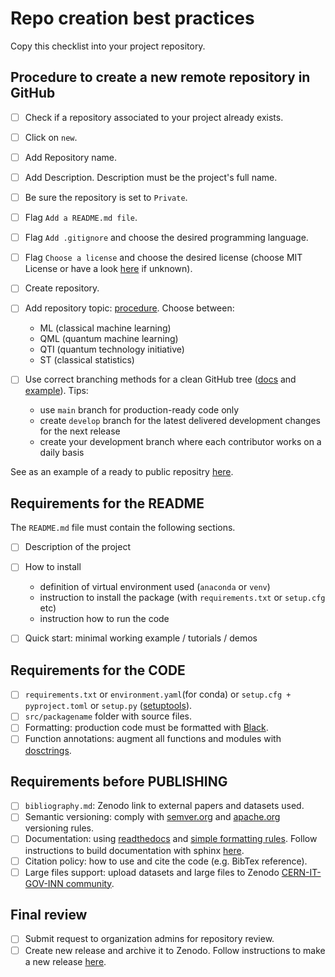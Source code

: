 # Repo creation best practices

Copy this checklist into your project repository.

## Procedure to create a new remote repository in GitHub
  
- [ ] Check if a repository associated to your project already exists.
- [ ] Click on `new`.
- [ ] Add Repository name.
- [ ] Add Description. Description must be the project's full name.
- [ ] Be sure the repository is set to `Private`.
- [ ] Flag `Add a README.md file`.
- [ ] Flag `Add .gitignore` and choose the desired programming language.
- [ ] Flag `Choose a license` and choose the desired license (choose MIT License
or have a look [here](https://choosealicense.com/) if unknown).
- [ ] Create repository.
- [ ] Add repository topic: [procedure](https://docs.github.com/en/repositories/managing-your-repositorys-settings-and-features/customizing-your-repository/classifying-your-repository-with-topics).
  Choose between:

  - ML (classical machine learning)
  - QML (quantum machine learning)
  - QTI (quantum technology initiative)
  - ST (classical statistics)

- [ ] Use correct branching methods for a clean GitHub tree
([docs](https://gist.github.com/stuartsaunders/448036/5ae4e961f02e441e98528927d071f51bf082662f)
and [example](https://nvie.com/posts/a-successful-git-branching-model/)). Tips:

  - use `main` branch for production-ready code only
  - create `develop` branch for the latest delivered development changes for the next release
  - create your development branch where each contributor works on a daily basis

See as an example of a ready to public repositry
[here](https://github.com/CERN-IT-GOV-INN/PyMandelbrot).

## Requirements for the README

The `README.md` file must contain the following sections.

- [ ] Description of the project
- [ ] How to install

  - definition of virtual environment used (`anaconda` or `venv`)
  - instruction to install the package (with `requirements.txt` or `setup.cfg` etc)
  - instruction how to run the code

- [ ] Quick start: minimal working example / tutorials / demos

## Requirements for the CODE

- [ ] `requirements.txt` or `environment.yaml`(for conda) or
`setup.cfg + pyproject.toml` or `setup.py`
([setuptools](https://setuptools.pypa.io/en/latest/)).
- [ ] `src/packagename` folder with source files.
- [ ] Formatting: production code must be formatted with
[Black](https://github.com/psf/black).
- [ ] Function annotations: augment all functions and modules with
[dosctrings](https://sphinxcontrib-napoleon.readthedocs.io/en/latest/index.html).

## Requirements before PUBLISHING

- [ ] `bibliography.md`: Zenodo link to external papers and datasets used.
- [ ] Semantic versioning: comply with
[semver.org](https://github.com/semver/semver/blob/master/semver.md) and
[apache.org](https://apr.apache.org/versioning.html) versioning rules.
- [ ] Documentation: using [readthedocs](https://docs.readthedocs.io/en/stable/tutorial/)
and [simple formatting rules](https://hplgit.github.io/teamods/sphinx_api/html/sphinx_api.html).
Follow instructions to build documentation with sphinx [here](./how_to_sphinx.md).
- [ ] Citation policy: how to use and cite the code (e.g. BibTex reference).
- [ ] Large files support: upload datasets and large files to Zenodo
[CERN-IT-GOV-INN community](https://zenodo.org/communities/cern-it-gov-inn/).

## Final review

- [ ] Submit request to organization admins for repository review.
- [ ] Create new release and archive it to Zenodo. Follow instructions to make a
new release [here](./how_to_make_release.md).
